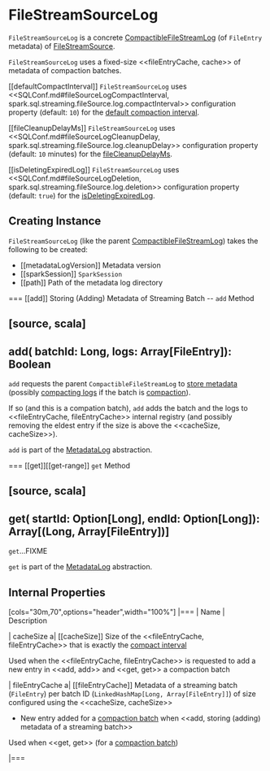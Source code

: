 # FileStreamSourceLog

`FileStreamSourceLog` is a concrete [CompactibleFileStreamLog](CompactibleFileStreamLog.md) (of `FileEntry` metadata) of [FileStreamSource](FileStreamSource.md).

`FileStreamSourceLog` uses a fixed-size <<fileEntryCache, cache>> of metadata of compaction batches.

[[defaultCompactInterval]]
`FileStreamSourceLog` uses <<SQLConf.md#fileSourceLogCompactInterval, spark.sql.streaming.fileSource.log.compactInterval>> configuration property (default: `10`) for the [default compaction interval](CompactibleFileStreamLog.md#defaultCompactInterval).

[[fileCleanupDelayMs]]
`FileStreamSourceLog` uses <<SQLConf.md#fileSourceLogCleanupDelay, spark.sql.streaming.fileSource.log.cleanupDelay>> configuration property (default: `10` minutes) for the [fileCleanupDelayMs](CompactibleFileStreamLog.md#fileCleanupDelayMs).

[[isDeletingExpiredLog]]
`FileStreamSourceLog` uses <<SQLConf.md#fileSourceLogDeletion, spark.sql.streaming.fileSource.log.deletion>> configuration property (default: `true`) for the [isDeletingExpiredLog](CompactibleFileStreamLog.md#isDeletingExpiredLog).

## Creating Instance

`FileStreamSourceLog` (like the parent [CompactibleFileStreamLog](CompactibleFileStreamLog.md)) takes the following to be created:

* [[metadataLogVersion]] Metadata version
* [[sparkSession]] `SparkSession`
* [[path]] Path of the metadata log directory

=== [[add]] Storing (Adding) Metadata of Streaming Batch -- `add` Method

[source, scala]
----
add(
  batchId: Long,
  logs: Array[FileEntry]): Boolean
----

`add` requests the parent `CompactibleFileStreamLog` to [store metadata](CompactibleFileStreamLog.md#add) (possibly [compacting logs](CompactibleFileStreamLog.md#compact) if the batch is [compaction](CompactibleFileStreamLog.md#isCompactionBatch)).

If so (and this is a compation batch), `add` adds the batch and the logs to <<fileEntryCache, fileEntryCache>> internal registry (and possibly removing the eldest entry if the size is above the <<cacheSize, cacheSize>>).

`add` is part of the [MetadataLog](../../MetadataLog.md#add) abstraction.

=== [[get]][[get-range]] `get` Method

[source, scala]
----
get(
  startId: Option[Long],
  endId: Option[Long]): Array[(Long, Array[FileEntry])]
----

`get`...FIXME

`get` is part of the [MetadataLog](../../MetadataLog.md#get) abstraction.

## Internal Properties

[cols="30m,70",options="header",width="100%"]
|===
| Name
| Description

| cacheSize
a| [[cacheSize]] Size of the <<fileEntryCache, fileEntryCache>> that is exactly the [compact interval](CompactibleFileStreamLog.md#compactInterval)

Used when the <<fileEntryCache, fileEntryCache>> is requested to add a new entry in <<add, add>> and <<get, get>> a compaction batch

| fileEntryCache
a| [[fileEntryCache]] Metadata of a streaming batch (`FileEntry`) per batch ID (`LinkedHashMap[Long, Array[FileEntry]]`) of size configured using the <<cacheSize, cacheSize>>

* New entry added for a [compaction batch](CompactibleFileStreamLog.md#isCompactionBatch) when <<add, storing (adding) metadata of a streaming batch>>

Used when <<get, get>> (for a [compaction batch](CompactibleFileStreamLog.md#isCompactionBatch))

|===
